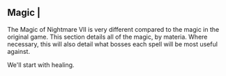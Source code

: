 Magic |
-------
The Magic of Nightmare VII is very different compared to the magic in the
original game. This section details all of the magic, by materia. Where
necessary, this will also detail what bosses each spell will be most useful
against.

We'll start with healing.